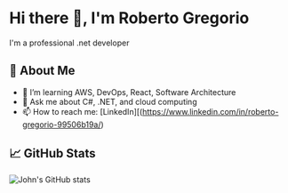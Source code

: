 # Hi there 👋, I'm Roberto Gregorio

I'm a professional .net developer

## 🚀 About Me
- 🌱 I’m learning  AWS, DevOps, React, Software Architecture
- 💬 Ask me about C#, .NET, and cloud computing
- 📫 How to reach me: [LinkedIn][(https://www.linkedin.com/in/roberto-gregorio-99506b19a/)

## 📈 GitHub Stats
![John's GitHub stats](https://github-readme-stats.vercel.app/api?username=RobertoGregorio&show_icons=true&theme=radical)

